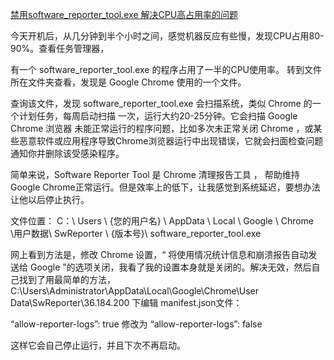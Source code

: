 [禁用software_reporter_tool.exe 解决CPU高占用率的问题](https://as32.net/blog/9196)

今天开机后，从几分钟到半个小时之间，感觉机器反应有些慢，发现CPU占用80-90%。查看任务管理器，

有一个 software_reporter_tool.exe 的程序占用了一半的CPU使用率。 转到文件所在文件夹查看，发现是 Google Chrome 使用的一个文件。

查询该文件，发现 software_reporter_tool.exe  会扫描系统，类似 
Chrome 的一个计划任务，每周启动扫描 一次，运行大约20-25分钟。它会扫描 
Google Chrome 浏览器 未能正常运行的程序问题，比如多次未正常关闭 
Chrome ，或某些恶意软件或应用程序导致Chrome浏览器运行中出现错误，它就会扫面检查问题通知你并删除该受感染程序。

简单来说，Software Reporter Tool 是 Chrome 清理报告工具 ，  帮助维持Google Chrome正常运行。但是效率上的低下，让我感觉到系统延迟，要想办法让他以后停止执行。

文件位置：  C：\ Users \ {您的用户名} \ AppData \ Local \ Google \ Chrome \用户数据\ SwReporter \ {版本号}\ software_reporter_tool.exe 

网上看到方法是，修改 Chrome 设置，“ 将使用情况统计信息和崩溃报告自动发送给 Google ”的选项关闭，我看了我的设置本身就是关闭的。解决无效，然后自己找到了用最简单的方法， 
C:\Users\Administrator\AppData\Local\Google\Chrome\User Data\SwReporter\36.184.200 下编辑 manifest.json文件：

“allow-reporter-logs”: true 修改为 “allow-reporter-logs”: false

这样它会自己停止运行，并且下次不再启动。


